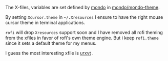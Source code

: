  
The X-files, variables are set defined by [mondo](https://budrich.github.io/mondo) in [mondo/mondo-theme](https://budrich.github.io/dots/mondo/mondo-theme).  

By setting `Xcursor.theme` in `~/.Xresources` I ensure to have the right mouse cursor theme in terminal applications.  

`rofi` will drop `Xresources` support soon and I have removed all rofi theming from the xfiles in favor of rofi's own theme engine. But i keep `rofi.theme` since it sets a default theme for my menus.  

I guess the most interesting xfile is [urxvt](https://budrich.github.io/dots/xfiles/urxvt) . 
